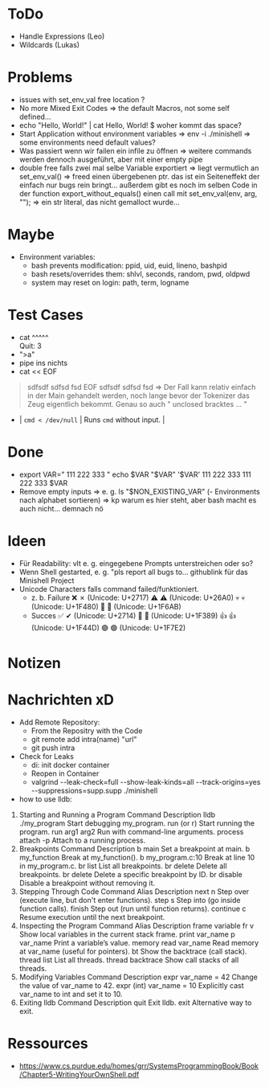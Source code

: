# ToDo
- Handle Expressions (Leo)
- Wildcards (Lukas)

# Problems
- issues with set_env_val free location ?
- No more Mixed Exit Codes => the default Macros, not some self defined...
- echo "Hello, World!" | cat
	Hello, World! $
	woher kommt das space?
- Start Application without environment variables
	=> env -i ./minishell
	=> some environments need default values?
- Was passiert wenn wir failen ein infile zu öffnen => weitere commands werden dennoch ausgeführt, aber mit einer empty pipe
- double free falls zwei mal selbe Variable exportiert
	=> liegt vermutlich an set_env_val() => freed einen übergebenen ptr. das ist ein Seiteneffekt der einfach nur bugs rein bringt... außerdem gibt es noch im selben Code in der function export_without_equals() einen call mit set_env_val(env, arg, ""); => ein str literal, das nicht gemalloct wurde...

# Maybe
- Environment variables:
	- bash prevents modification: ppid, uid, euid, lineno, bashpid
	- bash resets/overrides them: shlvl, seconds, random, pwd, oldpwd
	- system may reset on login: path, term, logname

# Test Cases
- cat
^\^\^\^\^\
Quit: 3
- ">a"
- pipe ins nichts
- cat << EOF
> sdfsdf
> sdfsd
> fsd
> EOF
sdfsdf
sdfsd
fsd
=> Der Fall kann relativ einfach in der Main gehandelt werden, noch lange bevor der Tokenizer das Zeug eigentlich bekommt. Genau so auch "   unclosed bracktes ... "
- | `cmd < /dev/null` | Runs `cmd` without input. |

# Done 
- export VAR="            111         222        333         "
echo $VAR "$VAR" '$VAR'
111 222 333             111         222        333          $VAR
- Remove empty inputs => e. g. ls "$NON_EXISTING_VAR"
(- Environments nach alphabet sortieren) => kp warum es hier steht, aber bash macht es auch nicht... demnach nö

# Ideen
- Für Readability: vlt e. g. eingegebene Prompts unterstreichen oder so?
- Wenn Shell gestarted, e. g. "pls report all bugs to... githublink für das Minishell Project
- Unicode Characters falls command failed/funktioniert.
	- z. b. Failure
		❌ ✗ (Unicode: U+2717)
		⚠️ ⚠ (Unicode: U+26A0)
		💀 💀 (Unicode: U+1F480)
		🚫 🚫 (Unicode: U+1F6AB)
	- Succes
		✅ ✔ (Unicode: U+2714)
		🎉 🎉 (Unicode: U+1F389)
		👍 👍 (Unicode: U+1F44D)
		🟢 🟢 (Unicode: U+1F7E2)

# Notizen

# Nachrichten xD
- Add Remote Repository:
	- From the Repositry with the Code
  	- git remote add intra(name) "url"
  	- git push intra
- Check for Leaks
	- di: init docker container
	- Reopen in Container 
	- valgrind --leak-check=full --show-leak-kinds=all --track-origins=yes --suppressions=supp.supp  ./minishell
- how to use lldb:
1. Starting and Running a Program
Command	Description
lldb ./my_program	Start debugging my_program.
run (or r)	Start running the program.
run arg1 arg2	Run with command-line arguments.
process attach -p <pid>	Attach to a running process.
2. Breakpoints
Command	Description
b main	Set a breakpoint at main.
b my_function	Break at my_function().
b my_program.c:10	Break at line 10 in my_program.c.
br list	List all breakpoints.
br delete	Delete all breakpoints.
br delete <id>	Delete a specific breakpoint by ID.
br disable <id>	Disable a breakpoint without removing it.
3. Stepping Through Code
Command	Alias	Description
next	n	Step over (execute line, but don't enter functions).
step	s	Step into (go inside function calls).
finish		Step out (run until function returns).
continue	c	Resume execution until the next breakpoint.
4. Inspecting the Program
Command	Alias	Description
frame variable	fr v	Show local variables in the current stack frame.
print var_name	p var_name	Print a variable’s value.
memory read var_name		Read memory at var_name (useful for pointers).
bt		Show the backtrace (call stack).
thread list		List all threads.
thread backtrace		Show call stacks of all threads.
5. Modifying Variables
Command	Description
expr var_name = 42	Change the value of var_name to 42.
expr (int) var_name = 10	Explicitly cast var_name to int and set it to 10.
6. Exiting lldb
Command	Description
quit	Exit lldb.
exit	Alternative way to exit.

# Ressources
- https://www.cs.purdue.edu/homes/grr/SystemsProgrammingBook/Book/Chapter5-WritingYourOwnShell.pdf
